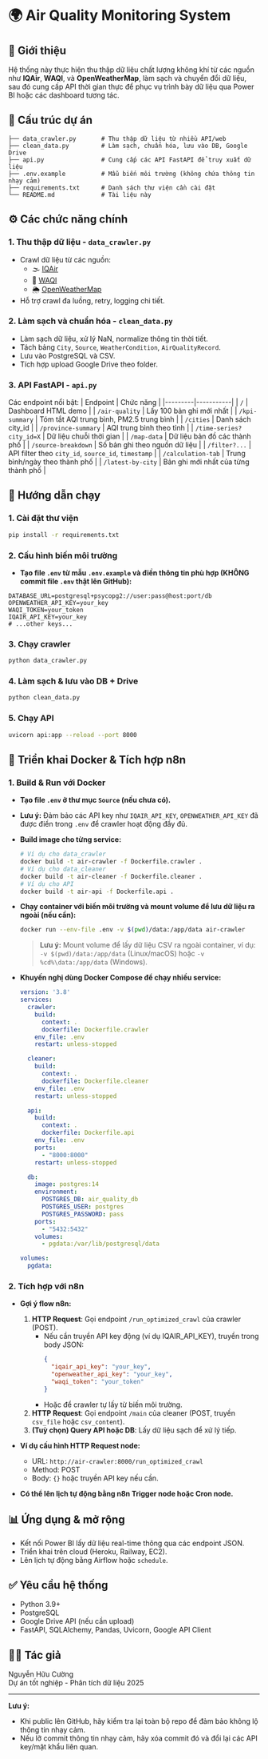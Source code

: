 # 🌍 Air Quality Monitoring System

## 📌 Giới thiệu

Hệ thống này thực hiện thu thập dữ liệu chất lượng không khí từ các nguồn như **IQAir**, **WAQI**, và **OpenWeatherMap**, làm sạch và chuyển đổi dữ liệu, sau đó cung cấp API thời gian thực để phục vụ trình bày dữ liệu qua Power BI hoặc các dashboard tương tác.

## 🧱 Cấu trúc dự án

```
├── data_crawler.py       # Thu thập dữ liệu từ nhiều API/web
├── clean_data.py         # Làm sạch, chuẩn hóa, lưu vào DB, Google Drive
├── api.py                # Cung cấp các API FastAPI để truy xuất dữ liệu
├── .env.example          # Mẫu biến môi trường (không chứa thông tin nhạy cảm)
├── requirements.txt      # Danh sách thư viện cần cài đặt
└── README.md             # Tài liệu này
```

## ⚙️ Các chức năng chính

### 1. **Thu thập dữ liệu - `data_crawler.py`**
- Crawl dữ liệu từ các nguồn:
  - 🌫️ [IQAir](https://www.iqair.com/)
  - 💨 [WAQI](https://waqi.info/)
  - 🌦️ [OpenWeatherMap](https://openweathermap.org/)
- Hỗ trợ crawl đa luồng, retry, logging chi tiết.

### 2. **Làm sạch và chuẩn hóa - `clean_data.py`**
- Làm sạch dữ liệu, xử lý NaN, normalize thông tin thời tiết.
- Tách bảng `City`, `Source`, `WeatherCondition`, `AirQualityRecord`.
- Lưu vào PostgreSQL và CSV.
- Tích hợp upload Google Drive theo folder.

### 3. **API FastAPI - `api.py`**
Các endpoint nổi bật:
| Endpoint | Chức năng |
|---------|-----------|
| `/` | Dashboard HTML demo |
| `/air-quality` | Lấy 100 bản ghi mới nhất |
| `/kpi-summary` | Tóm tắt AQI trung bình, PM2.5 trung bình |
| `/cities` | Danh sách city_id |
| `/province-summary` | AQI trung bình theo tỉnh |
| `/time-series?city_id=X` | Dữ liệu chuỗi thời gian |
| `/map-data` | Dữ liệu bản đồ các thành phố |
| `/source-breakdown` | Số bản ghi theo nguồn dữ liệu |
| `/filter?...` | API filter theo `city_id`, `source_id`, `timestamp` |
| `/calculation-tab` | Trung bình/ngày theo thành phố |
| `/latest-by-city` | Bản ghi mới nhất của từng thành phố |

## 🏁 Hướng dẫn chạy

### 1. Cài đặt thư viện
```bash
pip install -r requirements.txt
```

### 2. Cấu hình biến môi trường

- **Tạo file `.env` từ mẫu `.env.example` và điền thông tin phù hợp (KHÔNG commit file `.env` thật lên GitHub):**
```env
DATABASE_URL=postgresql+psycopg2://user:pass@host:port/db
OPENWEATHER_API_KEY=your_key
WAQI_TOKEN=your_token
IQAIR_API_KEY=your_key
# ...other keys...
```

### 3. Chạy crawler
```bash
python data_crawler.py
```

### 4. Làm sạch & lưu vào DB + Drive
```bash
python clean_data.py
```

### 5. Chạy API
```bash
uvicorn api:app --reload --port 8000
```

## 🐳 Triển khai Docker & Tích hợp n8n

### 1. Build & Run với Docker

- **Tạo file `.env` ở thư mục `Source` (nếu chưa có).**
- **Lưu ý:** Đảm bảo các API key như `IQAIR_API_KEY`, `OPENWEATHER_API_KEY` đã được điền trong `.env` để crawler hoạt động đầy đủ.
- **Build image cho từng service:**
  ```bash
  # Ví dụ cho data_crawler
  docker build -t air-crawler -f Dockerfile.crawler .
  # Ví dụ cho data_cleaner
  docker build -t air-cleaner -f Dockerfile.cleaner .
  # Ví dụ cho API
  docker build -t air-api -f Dockerfile.api .
  ```
- **Chạy container với biến môi trường và mount volume để lưu dữ liệu ra ngoài (nếu cần):**
  ```bash
  docker run --env-file .env -v $(pwd)/data:/app/data air-crawler
  ```
  > **Lưu ý:** Mount volume để lấy dữ liệu CSV ra ngoài container, ví dụ: `-v $(pwd)/data:/app/data` (Linux/macOS) hoặc `-v %cd%\data:/app/data` (Windows).

- **Khuyến nghị dùng Docker Compose để chạy nhiều service:**
  ```yaml
  version: '3.8'
  services:
    crawler:
      build:
        context: .
        dockerfile: Dockerfile.crawler
      env_file: .env
      restart: unless-stopped

    cleaner:
      build:
        context: .
        dockerfile: Dockerfile.cleaner
      env_file: .env
      restart: unless-stopped

    api:
      build:
        context: .
        dockerfile: Dockerfile.api
      env_file: .env
      ports:
        - "8000:8000"
      restart: unless-stopped

    db:
      image: postgres:14
      environment:
        POSTGRES_DB: air_quality_db
        POSTGRES_USER: postgres
        POSTGRES_PASSWORD: pass
      ports:
        - "5432:5432"
      volumes:
        - pgdata:/var/lib/postgresql/data

  volumes:
    pgdata:
  ```

### 2. Tích hợp với n8n

- **Gợi ý flow n8n:**
  1. **HTTP Request**: Gọi endpoint `/run_optimized_crawl` của crawler (POST).
     - Nếu cần truyền API key động (ví dụ IQAIR_API_KEY), truyền trong body JSON:
       ```json
       {
         "iqair_api_key": "your_key",
         "openweather_api_key": "your_key",
         "waqi_token": "your_token"
       }
       ```
     - Hoặc để crawler tự lấy từ biến môi trường.
  2. **HTTP Request**: Gọi endpoint `/main` của cleaner (POST, truyền `csv_file` hoặc `csv_content`).
  3. **(Tuỳ chọn) Query API hoặc DB**: Lấy dữ liệu sạch để xử lý tiếp.
- **Ví dụ cấu hình HTTP Request node:**
  - URL: `http://air-crawler:8000/run_optimized_crawl`
  - Method: POST
  - Body: `{}` hoặc truyền API key nếu cần.

- **Có thể lên lịch tự động bằng n8n Trigger node hoặc Cron node.**

## 📊 Ứng dụng & mở rộng

- Kết nối Power BI lấy dữ liệu real-time thông qua các endpoint JSON.
- Triển khai trên cloud (Heroku, Railway, EC2).
- Lên lịch tự động bằng Airflow hoặc `schedule`.

## ✅ Yêu cầu hệ thống

- Python 3.9+
- PostgreSQL
- Google Drive API (nếu cần upload)
- FastAPI, SQLAlchemy, Pandas, Uvicorn, Google API Client

## 🧑‍💻 Tác giả

Nguyễn Hữu Cường  
Dự án tốt nghiệp - Phân tích dữ liệu 2025

---

**Lưu ý:**  
- Khi public lên GitHub, hãy kiểm tra lại toàn bộ repo để đảm bảo không lộ thông tin nhạy cảm.
- Nếu lỡ commit thông tin nhạy cảm, hãy xóa commit đó và đổi lại các API key/mật khẩu liên quan.
